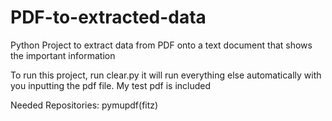 # PDF-to-extracted-data
Python Project to extract data from PDF onto a text document that shows the important information

To run this project, run clear.py it will run everything else automatically with you inputting the pdf file. My test pdf is included

Needed Repositories:
pymupdf(fitz)
